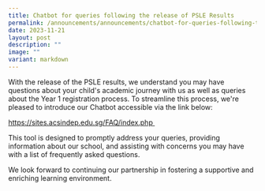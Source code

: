 ```yaml
---
title: Chatbot for queries following the release of PSLE Results
permalink: /announcements/announcements/chatbot-for-queries-following-the-release-of-psle-results/
date: 2023-11-21
layout: post
description: ""
image: ""
variant: markdown
---
```

<p>With the release of the PSLE results, we understand you may have questions about your child's academic journey with us as well as queries about the Year 1 registration process. To streamline this process, we're pleased to introduce our Chatbot accessible via the link below:</p>
<p><a rel="noopener" target="_blank" href="https://sites.acsindep.edu.sg/FAQ/index.php">https://sites.acsindep.edu.sg/FAQ/index.php&nbsp;</a></p>
<p>This tool is designed to promptly address your queries, providing information about our school, and assisting with concerns you may have with a list of frequently asked questions.&nbsp;</p>
<p>We look forward to continuing our partnership in fostering a supportive and enriching learning environment.</p>